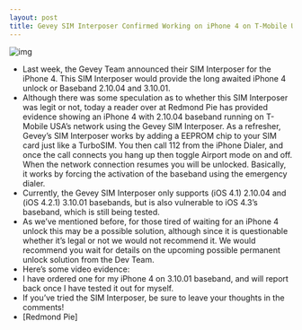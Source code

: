 ```yaml
---
layout: post
title: Gevey SIM Interposer Confirmed Working on iPhone 4 on T-Mobile USA
---
```

![img](http://media.idownloadblog.com/wp-content/uploads/2011/03/Unlock-iPhone-4.png)
* Last week, the Gevey Team announced their SIM Interposer for the iPhone 4. This SIM Interposer would provide the long awaited iPhone 4 unlock or Baseband 2.10.04 and 3.10.01.
* Although there was some speculation as to whether this SIM Interposer was legit or not, today a reader over at Redmond Pie has provided evidence showing an iPhone 4 with 2.10.04 baseband running on T-Mobile USA’s network using the Gevey SIM Interposer. As a refresher, Gevey’s SIM Interposer works by adding a EEPROM chip to your SIM card just like a TurboSIM. You then call 112 from the iPhone Dialer, and once the call connects you hang up then toggle Airport mode on and off. When the network connection resumes you will be unlocked. Basically, it works by forcing the activation of the baseband using the emergency dialer.
* Currently, the Gevey SIM Interposer only supports (iOS 4.1) 2.10.04 and (iOS 4.2.1) 3.10.01 basebands, but is also vulnerable to iOS 4.3’s baseband, which is still being tested.
* As we’ve mentioned before, for those tired of waiting for an iPhone 4 unlock this may be a possible solution, although since it is questionable whether it’s legal or not we would not recommend it. We would recommend you wait for details on the upcoming possible permanent unlock solution from the Dev Team.
* Here’s some video evidence:
* I have ordered one for my iPhone 4 on 3.10.01 baseband, and will report back once I have tested it out for myself.
* If you’ve tried the SIM Interposer, be sure to leave your thoughts in the comments!
* [Redmond Pie]


